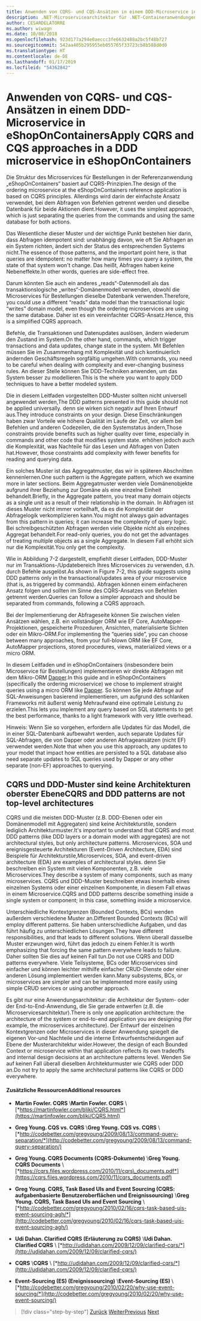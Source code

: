 ```yaml
---
title: Anwenden von CQRS- und CQS-Ansätzen in einem DDD-Microservice in eShopOnContainers
description: .NET-Microservicearchitektur für .NET-Containeranwendungen | Übersicht über die Implementierung von CQRS im Microservice für Bestellungen in eShopOnContainers
author: CESARDELATORRE
ms.author: wiwagn
ms.date: 10/08/2018
ms.openlocfilehash: 923d177a294e0aeccc3fe6632488a2bc5f48b727
ms.sourcegitcommit: 542aa405b295955eb055765f33723cb8b588d0d0
ms.translationtype: HT
ms.contentlocale: de-DE
ms.lasthandoff: 01/17/2019
ms.locfileid: "54362842"
---
```

# <a name="apply-cqrs-and-cqs-approaches-in-a-ddd-microservice-in-eshoponcontainers"></a><span data-ttu-id="46351-103">Anwenden von CQRS- und CQS-Ansätzen in einem DDD-Microservice in eShopOnContainers</span><span class="sxs-lookup"><span data-stu-id="46351-103">Apply CQRS and CQS approaches in a DDD microservice in eShopOnContainers</span></span>

<span data-ttu-id="46351-104">Die Struktur des Microservices für Bestellungen in der Referenzanwendung „eShopOnContainers“ basiert auf CQRS-Prinzipien.</span><span class="sxs-lookup"><span data-stu-id="46351-104">The design of the ordering microservice at the eShopOnContainers reference application is based on CQRS principles.</span></span> <span data-ttu-id="46351-105">Allerdings wird darin der einfachste Ansatz verwendet, bei dem Abfragen von Befehlen getrennt werden und dieselbe Datenbank für beide Aktionen dient.</span><span class="sxs-lookup"><span data-stu-id="46351-105">However, it uses the simplest approach, which is just separating the queries from the commands and using the same database for both actions.</span></span>

<span data-ttu-id="46351-106">Das Wesentliche dieser Muster und der wichtige Punkt bestehen hier darin, dass Abfragen idempotent sind: unabhängig davon, wie oft Sie Abfragen an ein System richten, ändert sich der Status des entsprechenden Systems nicht.</span><span class="sxs-lookup"><span data-stu-id="46351-106">The essence of those patterns, and the important point here, is that queries are idempotent: no matter how many times you query a system, the state of that system won't change.</span></span> <span data-ttu-id="46351-107">Das heißt, Abfragen haben keine Nebeneffekte.</span><span class="sxs-lookup"><span data-stu-id="46351-107">In other words, queries are side-effect free.</span></span>

<span data-ttu-id="46351-108">Darum könnten Sie auch ein anderes „reads“-Datenmodell als das transaktionslogische „writes“-Domänenmodell verwenden, obwohl die Microservices für Bestellungen dieselbe Datenbank verwenden.</span><span class="sxs-lookup"><span data-stu-id="46351-108">Therefore, you could use a different “reads” data model than the transactional logic “writes” domain model, even though the ordering microservices are using the same database.</span></span> <span data-ttu-id="46351-109">Daher ist es ein vereinfachter CQRS-Ansatz.</span><span class="sxs-lookup"><span data-stu-id="46351-109">Hence, this is a simplified CQRS approach.</span></span>

<span data-ttu-id="46351-110">Befehle, die Transaktionen und Datenupdates auslösen, ändern wiederum den Zustand im System.</span><span class="sxs-lookup"><span data-stu-id="46351-110">On the other hand, commands, which trigger transactions and data updates, change state in the system.</span></span> <span data-ttu-id="46351-111">Mit Befehlen müssen Sie im Zusammenhang mit Komplexität und sich kontinuierlich ändernden Geschäftsregeln sorgfältig umgehen.</span><span class="sxs-lookup"><span data-stu-id="46351-111">With commands, you need to be careful when dealing with complexity and ever-changing business rules.</span></span> <span data-ttu-id="46351-112">An dieser Stelle können Sie DDD-Techniken anwenden, um das System besser zu modellieren.</span><span class="sxs-lookup"><span data-stu-id="46351-112">This is the where you want to apply DDD techniques to have a better modeled system.</span></span>

<span data-ttu-id="46351-113">Die in diesem Leitfaden vorgestellten DDD-Muster sollten nicht universell angewendet werden,</span><span class="sxs-lookup"><span data-stu-id="46351-113">The DDD patterns presented in this guide should not be applied universally.</span></span> <span data-ttu-id="46351-114">denn sie wirken sich negativ auf Ihren Entwurf aus.</span><span class="sxs-lookup"><span data-stu-id="46351-114">They introduce constraints on your design.</span></span> <span data-ttu-id="46351-115">Diese Einschränkungen haben zwar Vorteile wie höhere Qualität im Laufe der Zeit, vor allem bei Befehlen und anderen Codezeilen, die den Systemstatus ändern,</span><span class="sxs-lookup"><span data-stu-id="46351-115">Those constraints provide benefits such as higher quality over time, especially in commands and other code that modifies system state.</span></span> <span data-ttu-id="46351-116">erhöhen jedoch auch die Komplexität, was Nachteile für das Lesen und Abfragen von Daten hat.</span><span class="sxs-lookup"><span data-stu-id="46351-116">However, those constraints add complexity with fewer benefits for reading and querying data.</span></span>

<span data-ttu-id="46351-117">Ein solches Muster ist das Aggregatmuster, das wir in späteren Abschnitten kennenlernen.</span><span class="sxs-lookup"><span data-stu-id="46351-117">One such pattern is the Aggregate pattern, which we examine more in later sections.</span></span> <span data-ttu-id="46351-118">Beim Aggregatmuster werden viele Domänenobjekte aufgrund ihrer Beziehung zur Domäne als eine einzelne Einheit behandelt.</span><span class="sxs-lookup"><span data-stu-id="46351-118">Briefly, in the Aggregate pattern, you treat many domain objects as a single unit as a result of their relationship in the domain.</span></span> <span data-ttu-id="46351-119">In Abfragen ist dieses Muster nicht immer vorteilhaft, da es die Komplexität der Abfragelogik verkomplizieren kann.</span><span class="sxs-lookup"><span data-stu-id="46351-119">You might not always gain advantages from this pattern in queries; it can increase the complexity of query logic.</span></span> <span data-ttu-id="46351-120">Bei schreibgeschützten Abfragen werden viele Objekte nicht als einzelnes Aggregat behandelt.</span><span class="sxs-lookup"><span data-stu-id="46351-120">For read-only queries, you do not get the advantages of treating multiple objects as a single Aggregate.</span></span> <span data-ttu-id="46351-121">In diesem Fall erhöht sich nur die Komplexität.</span><span class="sxs-lookup"><span data-stu-id="46351-121">You only get the complexity.</span></span>

<span data-ttu-id="46351-122">Wie in Abbildung 7-2 dargestellt, empfiehlt dieser Leitfaden, DDD-Muster nur im Transaktions-/Updatebereich Ihres Microservices zu verwenden, d.h. durch Befehle ausgelöst.</span><span class="sxs-lookup"><span data-stu-id="46351-122">As shown in Figure 7-2, this guide suggests using DDD patterns only in the transactional/updates area of your microservice (that is, as triggered by commands).</span></span> <span data-ttu-id="46351-123">Abfragen können einem einfacheren Ansatz folgen und sollten im Sinne des CQRS-Ansatzes von Befehlen getrennt werden.</span><span class="sxs-lookup"><span data-stu-id="46351-123">Queries can follow a simpler approach and should be separated from commands, following a CQRS approach.</span></span>

<span data-ttu-id="46351-124">Bei der Implementierung der Abfrageseite können Sie zwischen vielen Ansätzen wählen, z.B. ein vollständiger ORM wie EF Core, AutoMapper-Projektionen, gespeicherte Prozeduren, Ansichten, materialisierte Sichten oder ein Mikro-ORM.</span><span class="sxs-lookup"><span data-stu-id="46351-124">For implementing the “queries side”, you can choose between many approaches, from your full-blown ORM like EF Core, AutoMapper projections, stored procedures, views, materialized views or a micro ORM.</span></span>

<span data-ttu-id="46351-125">In diesem Leitfaden und in eShopOnContainers (insbesondere beim Microservice für Bestellungen) implementieren wir direkte Abfragen mit dem Mikro-ORM [Dapper](https://github.com/StackExchange/dapper-dot-net).</span><span class="sxs-lookup"><span data-stu-id="46351-125">In this guide and in eShopOnContainers (specifically the ordering microservice) we chose to implement straight queries using a micro ORM like [Dapper](https://github.com/StackExchange/dapper-dot-net).</span></span> <span data-ttu-id="46351-126">So können Sie jede Abfrage auf SQL-Anweisungen basierend implementieren, um aufgrund des schlanken Frameworks mit äußerst wenig Mehraufwand eine optimale Leistung zu erzielen.</span><span class="sxs-lookup"><span data-stu-id="46351-126">This lets you implement any query based on SQL statements to get the best performance, thanks to a light framework with very little overhead.</span></span>

<span data-ttu-id="46351-127">Hinweis: Wenn Sie so vorgehen, erfordern alle Updates für das Modell, die in einer SQL-Datenbank aufbewahrt werden, auch separate Updates für SQL-Abfragen, die von Dapper oder anderen Abfrageansätzen (nicht EF) verwendet werden.</span><span class="sxs-lookup"><span data-stu-id="46351-127">Note that when you use this approach, any updates to your model that impact how entities are persisted to a SQL database also need separate updates to SQL queries used by Dapper or any other separate (non-EF) approaches to querying.</span></span>

## <a name="cqrs-and-ddd-patterns-are-not-top-level-architectures"></a><span data-ttu-id="46351-128">CQRS und DDD-Muster sind keine Architekturen oberster Ebene</span><span class="sxs-lookup"><span data-stu-id="46351-128">CQRS and DDD patterns are not top-level architectures</span></span>

<span data-ttu-id="46351-129">CQRS und die meisten DDD-Muster (z.B. DDD-Ebenen oder ein Domänenmodell mit Aggregaten) sind keine Architekturstile, sondern lediglich Architekturmuster.</span><span class="sxs-lookup"><span data-stu-id="46351-129">It's important to understand that CQRS and most DDD patterns (like DDD layers or a domain model with aggregates) are not architectural styles, but only architecture patterns.</span></span> <span data-ttu-id="46351-130">Microservices, SOA und ereignisgesteuerte Architekturen (Event-Driven Architecture, EDA) sind Beispiele für Architekturstile,</span><span class="sxs-lookup"><span data-stu-id="46351-130">Microservices, SOA, and event-driven architecture (EDA) are examples of architectural styles.</span></span> <span data-ttu-id="46351-131">denn Sie beschreiben ein System mit vielen Komponenten, z.B. viele Microservices.</span><span class="sxs-lookup"><span data-stu-id="46351-131">They describe a system of many components, such as many microservices.</span></span> <span data-ttu-id="46351-132">CQRS und DDD-Muster beschreiben etwas innerhalb eines einzelnen Systems oder einer einzelnen Komponente, in diesem Fall etwas in einem Microservice.</span><span class="sxs-lookup"><span data-stu-id="46351-132">CQRS and DDD patterns describe something inside a single system or component; in this case, something inside a microservice.</span></span>

<span data-ttu-id="46351-133">Unterschiedliche Kontextgrenzen (Bounded Contexts, BCs) wenden außerdem verschiedene Muster an.</span><span class="sxs-lookup"><span data-stu-id="46351-133">Different Bounded Contexts (BCs) will employ different patterns.</span></span> <span data-ttu-id="46351-134">Sie haben unterschiedliche Aufgaben, und das führt häufig zu unterschiedlichen Lösungen.</span><span class="sxs-lookup"><span data-stu-id="46351-134">They have different responsibilities, and that leads to different solutions.</span></span> <span data-ttu-id="46351-135">Wenn überall dasselbe Muster erzwungen wird, führt das jedoch zu einem Fehler.</span><span class="sxs-lookup"><span data-stu-id="46351-135">It is worth emphasizing that forcing the same pattern everywhere leads to failure.</span></span> <span data-ttu-id="46351-136">Daher sollten Sie dies auf keinen Fall tun.</span><span class="sxs-lookup"><span data-stu-id="46351-136">Do not use CQRS and DDD patterns everywhere.</span></span> <span data-ttu-id="46351-137">Viele Teilsysteme, BCs oder Microservices sind einfacher und können leichter mithilfe einfacher CRUD-Dienste oder einer anderen Lösung implementiert werden kann.</span><span class="sxs-lookup"><span data-stu-id="46351-137">Many subsystems, BCs, or microservices are simpler and can be implemented more easily using simple CRUD services or using another approach.</span></span>

<span data-ttu-id="46351-138">Es gibt nur eine Anwendungsarchitektur: die Architektur der System- oder der End-to-End-Anwendung, die Sie gerade entwerfen (z.B. die Microservicesarchitektur).</span><span class="sxs-lookup"><span data-stu-id="46351-138">There is only one application architecture: the architecture of the system or end-to-end application you are designing (for example, the microservices architecture).</span></span> <span data-ttu-id="46351-139">Der Entwurf der einzelnen Kontextgrenzen oder Microservices in dieser Anwendung spiegelt die eigenen Vor-und Nachteile und die interne Entwurfsentscheidungen auf Ebene der Musterarchitektur wider.</span><span class="sxs-lookup"><span data-stu-id="46351-139">However, the design of each Bounded Context or microservice within that application reflects its own tradeoffs and internal design decisions at an architecture patterns level.</span></span> <span data-ttu-id="46351-140">Wenden Sie auf keinen Fall überall dieselben Architekturmuster wie CQRS oder DDD an.</span><span class="sxs-lookup"><span data-stu-id="46351-140">Do not try to apply the same architectural patterns like CQRS or DDD everywhere.</span></span>

####  <a name="additional-resources"></a><span data-ttu-id="46351-141">Zusätzliche Ressourcen</span><span class="sxs-lookup"><span data-stu-id="46351-141">Additional resources</span></span>

- <span data-ttu-id="46351-142">**Martin Fowler. CQRS** \\</span><span class="sxs-lookup"><span data-stu-id="46351-142">**Martin Fowler. CQRS** \\</span></span>
  [*https://martinfowler.com/bliki/CQRS.html*](https://martinfowler.com/bliki/CQRS.html)

- <span data-ttu-id="46351-143">**Greg Young. CQS vs. CQRS** \\</span><span class="sxs-lookup"><span data-stu-id="46351-143">**Greg Young. CQS vs. CQRS** \\</span></span>
  [*http://codebetter.com/gregyoung/2009/08/13/command-query-separation/*](http://codebetter.com/gregyoung/2009/08/13/command-query-separation/)

- <span data-ttu-id="46351-144">**Greg Young. CQRS Documents (CQRS-Dokumente)** \\</span><span class="sxs-lookup"><span data-stu-id="46351-144">**Greg Young. CQRS Documents** \\</span></span>
  [*https://cqrs.files.wordpress.com/2010/11/cqrs\_documents.pdf*](https://cqrs.files.wordpress.com/2010/11/cqrs_documents.pdf)

- <span data-ttu-id="46351-145">**Greg Young. CQRS, Task Based UIs and Event Sourcing (CQRS: aufgabenbasierte Benutzeroberflächen und Ereignissourcing)** \\</span><span class="sxs-lookup"><span data-stu-id="46351-145">**Greg Young. CQRS, Task Based UIs and Event Sourcing** \\</span></span>
  [*http://codebetter.com/gregyoung/2010/02/16/cqrs-task-based-uis-event-sourcing-agh/*](http://codebetter.com/gregyoung/2010/02/16/cqrs-task-based-uis-event-sourcing-agh/)

- <span data-ttu-id="46351-146">**Udi Dahan. Clarified CQRS (Erläuterung zu CQRS)** \\</span><span class="sxs-lookup"><span data-stu-id="46351-146">**Udi Dahan. Clarified CQRS** \\</span></span>
  [*http://udidahan.com/2009/12/09/clarified-cqrs/*](http://udidahan.com/2009/12/09/clarified-cqrs/)

- <span data-ttu-id="46351-147">**CQRS** \\</span><span class="sxs-lookup"><span data-stu-id="46351-147">**CQRS** \\</span></span>
  [*http://udidahan.com/2009/12/09/clarified-cqrs/*](http://udidahan.com/2009/12/09/clarified-cqrs/)

- <span data-ttu-id="46351-148">**Event-Sourcing (ES) (Ereignissourcing)** \\</span><span class="sxs-lookup"><span data-stu-id="46351-148">**Event-Sourcing (ES)** \\</span></span>
  [*http://codebetter.com/gregyoung/2010/02/20/why-use-event-sourcing/*](http://codebetter.com/gregyoung/2010/02/20/why-use-event-sourcing/)

>[!div class="step-by-step"]
><span data-ttu-id="46351-149">[Zurück](apply-simplified-microservice-cqrs-ddd-patterns.md)
>[Weiter](cqrs-microservice-reads.md)</span><span class="sxs-lookup"><span data-stu-id="46351-149">[Previous](apply-simplified-microservice-cqrs-ddd-patterns.md)
[Next](cqrs-microservice-reads.md)</span></span>
